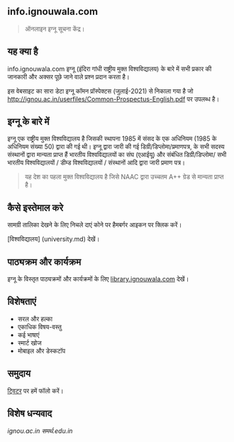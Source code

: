 ## info.ignouwala.com

> ऑनलाइन इग्नू सूचना केंद्र।

## यह क्या है

info.ignouwala.com इग्नू (इंदिरा गांधी राष्ट्रीय मुक्त विश्वविद्यालय) के बारे में सभी प्रकार की जानकारी और अक्सर पूछे जाने वाले प्रश्न प्रदान करता है।

इस वेबसाइट का सारा डेटा इग्नू कॉमन प्रॉस्पेक्टस (जुलाई-2021) से निकाला गया है जो http://ignou.ac.in/userfiles/Common-Prospectus-English.pdf पर उपलब्ध है।

## इग्नू के बारे में

इग्नू एक राष्ट्रीय मुक्त विश्वविद्यालय है जिसकी स्थापना 1985 में संसद के एक अधिनियम (1985 के अधिनियम संख्या 50) द्वारा की गई थी।
इग्नू द्वारा जारी की गई डिग्री/डिप्लोमा/प्रमाणपत्र, के सभी सदस्य संस्थानों द्वारा मान्यता प्राप्त हैं
भारतीय विश्वविद्यालयों का संघ (एआईयू) और संबंधित डिग्री/डिप्लोमा/
सभी भारतीय विश्वविद्यालयों / डीम्ड विश्वविद्यालयों / संस्थानों आदि द्वारा जारी प्रमाण पत्र।

> यह देश का पहला मुक्त विश्वविद्यालय है जिसे NAAC द्वारा उच्चतम A++ ग्रेड से मान्यता प्राप्त है।

## कैसे इस्तेमाल करे

सामग्री तालिका देखने के लिए निचले दाएं कोने पर हैमबर्गर आइकन पर क्लिक करें।

[विश्वविद्यालय] (university.md) देखें।

## पाठ्यक्रम और कार्यक्रम

इग्नू के विस्तृत पाठ्यक्रमों और कार्यक्रमों के लिए [library.ignouwala.com](https://library.ignouwala.com) देखें।

## विशेषताएं

- सरल और हल्का
- एकाधिक विषय-वस्तु
- कई भाषाएं
- स्मार्ट खोज
- मोबाइल और डेस्कटॉप

## समुदाय

[ट्विटर](https://twitter.com/ignouwala) पर हमें फॉलो करें।

## विशेष धन्यवाद

_ignou.ac.in_
_समर्थ.edu.in_
